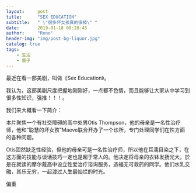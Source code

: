 ```yaml
---
layout:     post
title:      "SEX EDUCATION"
subtitle:   " \"很多坏女孩真的很棒\" "
date:       2019-01-18 08:28:45
author:     "Reno"
header-img: "img/post-bg-liquor.jpg"
catalog: true
tags:
    - 生活
    - 傻子
---
```


最近在看一部美剧，叫做《Sex Education》。

我认为，这部美剧尺度把握地刚刚好，一点都不色情，而且能够让大家从中学习到很多性知识，强推！！！。

我们来大概看一下简介：

本片聚焦一个有社交障碍的高中处男Otis Thompson，他的母亲是一名性治疗师，他和“聪慧的坏女孩”Maeve联合开办了一个诊所，专门处理同学们在性方面的各种问题。

Otis固然缺乏性经验，但他的母亲可是一名性治疗师，所以他在耳濡目染之下，在这方面的技能与谈话技巧一定也是超于常人的。他决定将母亲的衣钵发扬光大，於是在就读的摩尔戴高中设立性爱治疗谘询服务，造福无可救药的同学。他们水乳交融，其乐无穷，一起渡过人生最灿烂的时光。

偏重